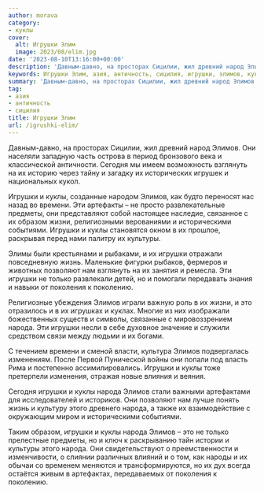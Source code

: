 ```yaml
---
author: morava
category:
- куклы
cover:
  alt: Игрушки Элим
  image: 2023/08/elim.jpg
date: '2023-08-10T13:16:00+00:00'
description: 'Давным-давно, на просторах Сицилии, жил древний народ Элимов. Они населяли западную часть острова в период бронзового века и классической античности....'
keywords: Игрушки Элим, азия, античность, сицилия, игрушки, элимов, куклы, народа, сегодня, взглянуть, времени, предметы, образом, жизни, историческими, событиями, культуры, жизнь, позволяют
summary: 'Давным-давно, на просторах Сицилии, жил древний народ Элимов. Они населяли западную часть острова в период бронзового века и классической античности....'
tag:
- азия
- античность
- сицилия
title: Игрушки Элим
url: /igrushki-elim/
---
```


Давным-давно, на просторах Сицилии, жил древний народ Элимов. Они населяли западную часть острова в период бронзового века и классической античности. Сегодня мы имеем возможность взглянуть на их историю через тайну и загадку их исторических игрушек и национальных кукол.

Игрушки и куклы, созданные народом Элимов, как будто переносят нас назад во времени. Эти артефакты – не просто развлекательные предметы, они представляют собой настоящее наследие, связанное с их образом жизни, религиозными верованиями и историческими событиями. Игрушки и куклы становятся окном в их прошлое, раскрывая перед нами палитру их культуры.

Элимы были крестьянами и рыбаками, и их игрушки отражали повседневную жизнь. Маленькие фигурки рыбаков, фермеров и животных позволяют нам взглянуть на их занятия и ремесла. Эти игрушки не только развлекали детей, но и помогали передавать знания и навыки от поколения к поколению.

Религиозные убеждения Элимов играли важную роль в их жизни, и это отразилось и в их игрушках и куклах. Многие из них изображали божественных существ и символы, связанные с мировоззрением народа. Эти игрушки несли в себе духовное значение и служили средством связи между людьми и их богами.

С течением времени и сменой власти, культура Элимов подвергалась изменениям. После Первой Пунической войны они попали под власть Рима и постепенно ассимилировались. Игрушки и куклы тоже претерпели изменения, отражая новые влияния и веяния.

Сегодня игрушки и куклы народа Элимов стали важными артефактами для исследователей и историков. Они позволяют нам лучше понять жизнь и культуру этого древнего народа, а также их взаимодействие с окружающим миром и историческими событиями.

Таким образом, игрушки и куклы народа Элимов – это не только прелестные предметы, но и ключ к раскрыванию тайн истории и культуры этого народа. Они свидетельствуют о преемственности и изменчивости, о слиянии различных влияний и о том, как народы и их обычаи со временем меняются и трансформируются, но их дух всегда остаётся живым в артефактах, передаваемых от поколения к поколению.
